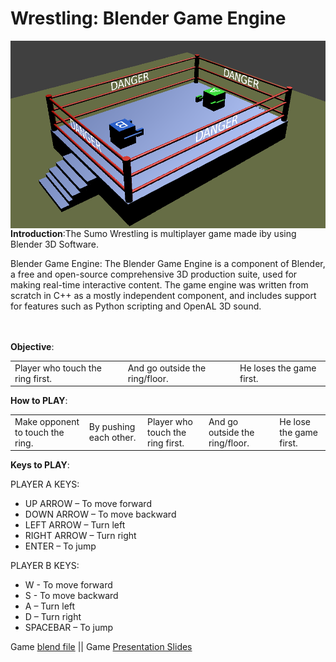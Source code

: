 # Wrestling: Blender Game Engine


<img src="https://github.com/SandeepLavhate/Wrestling_Blender_Game/blob/master/Wrestling_game.png" alt="alt text" width="550px" height="300px" align="right">

<b>Introduction</b>:The Sumo Wrestling is multiplayer game made iby using Blender 3D Software.

Blender Game Engine:
The Blender Game Engine is a component of Blender, a free and open-source comprehensive 3D production suite, used for making real-time interactive content. The game engine was written from scratch in C++ as a mostly independent component, and includes support for features such as Python scripting and OpenAL 3D sound.
<br/><br/><br/>

<b>Objective</b>: 

<table>
  <td>Player who touch the ring first.</td>
<td>And go outside the ring/floor.</td>
<td>He loses the game first.</td>
  </table>



<b>How to PLAY</b>:<br/>
<table>
 <td>Make opponent to touch the ring.</td>
<td>By pushing each other.</td>
<td>Player who touch the ring first.</td>
<td>And go outside the ring/floor.</td>
<td>He lose the game first.</td>
 </table>

<b>Keys to PLAY</b>:

PLAYER A KEYS: 
<ul >
  <li>UP ARROW – To move forward </li>
   <li>DOWN ARROW – To move backward</li>
   <li>LEFT ARROW – Turn left</li>
   <li>RIGHT ARROW – Turn right</li>
   <li>ENTER – To jump</li>
 
 </ul>
 
 
 PLAYER B KEYS: 
<ul >
 <li>W - To move forward</li>
  <li>S - To move backward</li>
  <li>A – Turn left</li>
 <li>D – Turn right</li>
 <li>SPACEBAR – To jump</li>
 </ul>







Game <a href="https://github.com/SandeepLavhate/Wrestling_Blender_Game/blob/master/Wrestling.blend">blend file</a> || Game <a href="https://github.com/SandeepLavhate/Wrestling_Blender_Game/blob/master/Sumo%20wrestling%20game.pdf">Presentation Slides</a>
